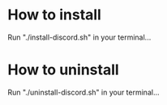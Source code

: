 # How to install

Run "./install-discord.sh" in your terminal...

# How to uninstall

Run "./uninstall-discord.sh" in your terminal...